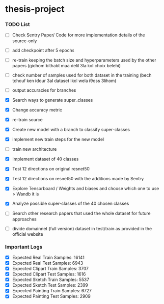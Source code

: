 # thesis-project

### TODO List

- [ ] Check Sentry Paper/ Code for more implementation details of the source-only
- [ ] add checkpoint after 5 epochs
- [ ] re-train keeping the batch size and hyperparameters used by the other papers (gidhom bithabt maa delil 3la kol choix belehi)
- [ ] check number of samples used for both dataset in the training (bech tchouf ken idour 3al dataset lkol wela i9oss 3lihom)
- [ ] output accuracies for branches

- [x] Search ways to generate super_classes
- [x] Change accuracy metric  
- [x] re-train source
- [x] Create new model with a branch to classify super-classes
- [x] implement new train steps for the new model
- [ ] train new architecture

- [x] Implement dataset of 40 classes
- [x] Test 12 directions on original resnet50 
- [x] Test 12 directions on resnet50 with the additions made by Sentry
- [x] Explore Tensorboard / Weights and biases and choose which one to use > Wandb it is
- [x] Analyze possible super-classes of the 40 chosen classes
- [ ] Search other research papers that used the whole dataset for future approaches
- [ ] divide domainnet (full version) dataset in test/train as provided in the official website

### Important Logs

- [x] Expected Real Train Samples: 16141
- [x] Expected Real Test Samples: 6943
- [x] Expected Clipart Train Samples: 3707
- [x] Expected Clipart Test Samples: 1616
- [x] Expected Sketch Train Samples: 5537
- [x] Expected Sketch Test Samples: 2399
- [x] Expected Painting Train Samples: 6727
- [x] Expected Painting Test Samples: 2909